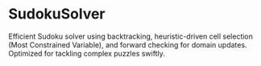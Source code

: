 # SudokuSolver
Efficient Sudoku solver using backtracking, heuristic-driven cell selection (Most Constrained Variable), and forward checking for domain updates. Optimized for tackling complex puzzles swiftly.
